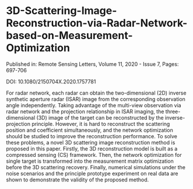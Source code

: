 # 3D-Scattering-Image-Reconstruction-via-Radar-Network-based-on-Measurement-Optimization

Published in: Remote Sensing Letters, Volume 11, 2020 - Issue 7, Pages: 697-706

DOI: 10.1080/2150704X.2020.1757781

For radar network, each radar can obtain the two-dimensional (2D) inverse synthetic aperture radar (ISAR) image from the corresponding observation angle independently. Taking advantage of the multi-view observation via radar network and the projection relationship in ISAR imaging, the three-dimensional (3D) image of the target can be reconstructed by the inverse-projection principle. However, it is hard to reconstruct the scattering position and coefficient simultaneously, and the network optimization should be studied to improve the reconstruction performance. To solve these problems, a novel 3D scattering image reconstruction method is proposed in this paper. Firstly, the 3D reconstruction model is built as a compressed sensing (CS) framework. Then, the network optimization for single target is transformed into the measurement matrix optimization before the 3D scattering recovery. Finally, numerical simulations under the noise scenarios and the principle prototype experiment on real data are shown to demonstrate the validity of the proposed method.
